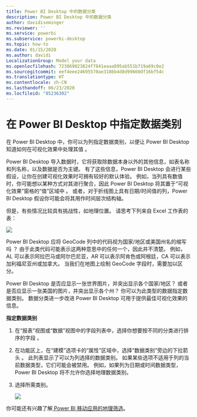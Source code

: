 ```yaml
---
title: Power BI Desktop 中的数据分类
description: Power BI Desktop 中的数据分类
author: davidiseminger
ms.reviewer: ''
ms.service: powerbi
ms.subservice: powerbi-desktop
ms.topic: how-to
ms.date: 01/15/2020
ms.author: davidi
LocalizationGroup: Model your data
ms.openlocfilehash: 723869023824f7841eaaa895ab551b719a69c0e2
ms.sourcegitcommit: eef4eee24695570ae3186b4d8d99660df16bf54c
ms.translationtype: HT
ms.contentlocale: zh-CN
ms.lasthandoff: 06/23/2020
ms.locfileid: "85236302"
---
```

# <a name="specify-data-categories-in-power-bi-desktop"></a>在 Power BI Desktop 中指定数据类别
在 Power BI Desktop 中，你可以为列指定数据类别，以便让 Power BI Desktop 知道如何在可视化效果中处理其值  。

Power BI Desktop 导入数据时，它将获取除数据本身以外的其他信息，如表名称和列名称，以及数据是否为主键。 有了这些信息，Power BI Desktop 会进行某些假设，让你在创建可视化效果时可拥有较好的默认体验。
例如，当列具有数值时，你可能想以某种方式对其进行聚合，因此 Power BI Desktop 将其置于“可视化效果”窗格的“值”区域中   。 或者，对于折线图上具有日期/时间值的列，Power BI Desktop 假设你可能会将其用作时间层次结构轴。

但是，有些情况比较具有挑战性，如地理位置。 请思考下列来自 Excel 工作表的表：

![](media/desktop-data-categorization/datacategorizationtable.png)

Power BI Desktop 应将 GeoCode 列中的代码视为国家/地区或美国州名的缩写吗  ？  由于此类代码可能表示这两种意思中的任何一个，因此并不清楚。 例如，AL 可以表示阿拉巴马或阿尔巴尼亚，AR 可以表示阿肯色或阿根廷，CA 可以表示加利福尼亚州或加拿大。 当我们在地图上绘制 GeoCode 字段时，需要加以区分。 

Power BI Desktop 是否应显示一张世界图片，并突出显示各个国家/地区？ 或者是否应显示一张美国的图片，并突出显示各个州？  你可以为此类型的数据指定数据类别。 数据分类进一步改进 Power BI Desktop 可用于提供最佳可视化效果的信息。  

**指定数据类别**

1. 在“报表”视图或“数据”视图中的字段列表中，选择你想要按不同的分类进行排序的字段    。
2. 在功能区上，在“建模”选项卡的“属性”区域中，选择“数据类别”旁边的下拉箭头    。  此列表显示了可以为列选择的数据类别。 如果某些选项不适用于列的当前数据类型，它们可能会被禁用。  例如，如果列为日期或时间数据类型，Power BI Desktop 将不允许你选择地理数据类别。 
3. 选择所需类别。

   ![](media/desktop-data-categorization/desktop-data-categorization.png)

你可能还有兴趣了解[ Power BI 移动应用的地理筛选](desktop-mobile-geofiltering.md)。

